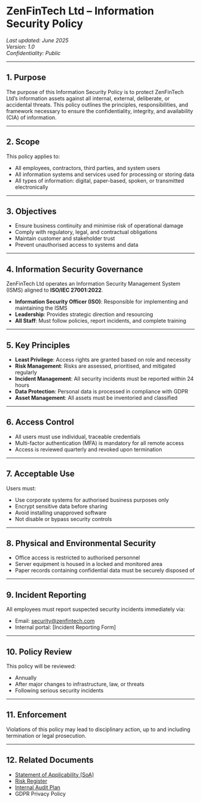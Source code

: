 # ZenFinTech Ltd – Information Security Policy  
_Last updated: June 2025_  
_Version: 1.0_  
_Confidentiality: Public_

---

## 1. Purpose

The purpose of this Information Security Policy is to protect ZenFinTech Ltd’s information assets against all internal, external, deliberate, or accidental threats. This policy outlines the principles, responsibilities, and framework necessary to ensure the confidentiality, integrity, and availability (CIA) of information.

---

## 2. Scope

This policy applies to:
- All employees, contractors, third parties, and system users
- All information systems and services used for processing or storing data
- All types of information: digital, paper-based, spoken, or transmitted electronically

---

## 3. Objectives

- Ensure business continuity and minimise risk of operational damage
- Comply with regulatory, legal, and contractual obligations
- Maintain customer and stakeholder trust
- Prevent unauthorised access to systems and data

---

## 4. Information Security Governance

ZenFinTech Ltd operates an Information Security Management System (ISMS) aligned to **ISO/IEC 27001:2022**.

- **Information Security Officer (ISO)**: Responsible for implementing and maintaining the ISMS
- **Leadership**: Provides strategic direction and resourcing
- **All Staff**: Must follow policies, report incidents, and complete training

---

## 5. Key Principles

- **Least Privilege**: Access rights are granted based on role and necessity
- **Risk Management**: Risks are assessed, prioritised, and mitigated regularly
- **Incident Management**: All security incidents must be reported within 24 hours
- **Data Protection**: Personal data is processed in compliance with GDPR
- **Asset Management**: All assets must be inventoried and classified

---

## 6. Access Control

- All users must use individual, traceable credentials
- Multi-factor authentication (MFA) is mandatory for all remote access
- Access is reviewed quarterly and revoked upon termination

---

## 7. Acceptable Use

Users must:
- Use corporate systems for authorised business purposes only
- Encrypt sensitive data before sharing
- Avoid installing unapproved software
- Not disable or bypass security controls

---

## 8. Physical and Environmental Security

- Office access is restricted to authorised personnel
- Server equipment is housed in a locked and monitored area
- Paper records containing confidential data must be securely disposed of

---

## 9. Incident Reporting

All employees must report suspected security incidents immediately via:
- Email: security@zenfintech.com
- Internal portal: [Incident Reporting Form]

---

## 10. Policy Review

This policy will be reviewed:
- Annually
- After major changes to infrastructure, law, or threats
- Following serious security incidents

---

## 11. Enforcement

Violations of this policy may lead to disciplinary action, up to and including termination or legal prosecution.

---

## 12. Related Documents

- [Statement of Applicability (SoA)](https://github.com/lambmeister7/grc-simulations/blob/main/ISO27001-ZenFinTech/Statement_of_Applicability.md)
- [Risk Register](https://github.com/lambmeister7/grc-simulations/blob/main/ISO27001-ZenFinTech/Risk_Register.md)
- [Internal Audit Plan](https://github.com/lambmeister7/grc-simulations/blob/main/ISO27001-ZenFinTech/Internal_Audit_Plan.md)
- GDPR Privacy Policy
